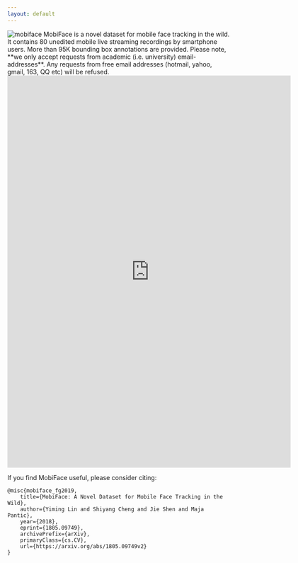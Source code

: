 ```yaml
---
layout: default
---
```



<img src="assets/mobiface.jpg" alt="mobiface" class="inline"/>
MobiFace is a novel dataset for mobile face tracking in the wild. It contains 80 unedited mobile live streaming recordings by smartphone users. More than 95K bounding box annotations are provided. Please note, **we only accept requests from academic (i.e. university) email-addresses**. Any requests from free email addresses (hotmail, yahoo, gmail, 163, QQ etc) will be refused.

<div class="iframe-container" height="966">	
<iframe src="https://docs.google.com/forms/d/e/1FAIpQLSfT817ndiYYBElMxrLhMm5yii16PrBGsYeslETUgLiXl974gg/viewform?embedded=true" width="640" height="886" frameborder="0" marginheight="0" marginwidth="0" allowfullscreen>Loading...</iframe>	
</div>

If you find MobiFace useful, please consider citing:  
```
@misc{mobiface_fg2019,
    title={MobiFace: A Novel Dataset for Mobile Face Tracking in the Wild},
    author={Yiming Lin and Shiyang Cheng and Jie Shen and Maja Pantic},
    year={2018},
    eprint={1805.09749},
    archivePrefix={arXiv},
    primaryClass={cs.CV},
    url={https://arxiv.org/abs/1805.09749v2}
}
```


